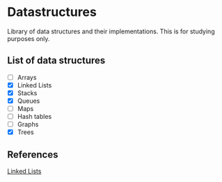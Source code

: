 # Datastructures
Library of data structures and their implementations. This is for studying purposes only. 

## List of data structures

- [ ] Arrays
- [x] Linked Lists
- [x] Stacks
- [x] Queues
- [ ] Maps
- [ ] Hash tables
- [ ] Graphs
- [x] Trees

## References

[Linked Lists](https://www.youtube.com/watch?v=gJjPWA8wpQg)
